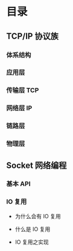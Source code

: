 # 目录

## TCP/IP 协议族

### 体系结构

### 应用层

### 传输层 TCP

### 网络层 IP

### 链路层

### 物理层

## Socket 网络编程

### 基本 API

### IO 复用

- 为什么会有 IO 复用

- 什么是 IO 复用

- IO 复用之实现
